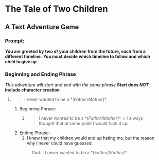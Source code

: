# The Tale of Two Children
## A Text Adventure Game

### Prompt:
**You are greeted by two of your children from the future, each from a different timeline.**
**You must decide which timeline to follow and which child to give up.**

### Beginning and Ending Phrase
*This adventure will start and end with the same phrase*
**Start does *NOT* include character creation**
1. > I never wanted to be a \*(*Father*/*Mother*)\*.
    1. Beginning Phrase:
        1. > I never wanted to be a \*(*Father*/*Mother*)\*. < I always thought that at some point I would fuck it up.
    1. Ending Phrase:
        1. I knew that my children would end up hating me, but the reason why I never could have guessed.
        > God… I never wanted to be a \*(*Father*/*Mother*)\*.